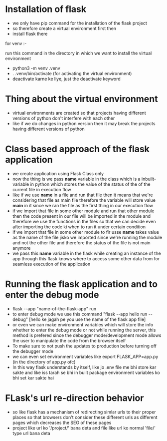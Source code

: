 # Installation of flask

- we only have pip command for the installation of the flask project
- so therefore create a virtual environment first then
- install flask there

for venv :- 

run this command in the directory in which we want to install the virtual environment
- python3 -m venv .venv
- . .venv/bin/activate (for activating the virtual environment)
- deactivate karne ke liye, just the deactivate keyword

# Thing about the virtual environment

- virtual environments are created so that projects having different versions of python don't interfere with each other
- like if we do changes in python version then it may break the projects having different versions of python


# Class based approach of the flask application
- we create application using Flask Class only
- now the thing is we pass __name__ variable in the class which is a inbuilt-variable in python which stores the value of the status of the of the current file in execution flow 
- like if we use __name__ in a file and run that file then it means that we're considering that file as main file therefore the variable will store value __main__ in it since we ran the file as the first thing in our execution flow
- if we import that file in some other module and run that other module then the code present in our file will be imported in the module and therefore we use the functions in the files so that we can decide even after importing the code ki when to run it under certain condition
- if we import that file in some other module to fir usse __name__ takes value as the name of the file jisko we imported since we're running the module and not the other file and therefore the status of the file is not main anymore
- we pass this __name__ variable in the flask while creating an instance of the app through this flask knows where to access some other data from for seamless execution of the application

# Running the flask application and to enter the debug mode

- flask --app "name-of-the-flask-app" run
- to enter debug mode we use this command "flask --app hello run --debug" [hello ke jagah pe you use the name of the flask app file]
- or even we can make environment variables which will store the info whether to enter the debug mode or not while running the server, this method is prefered since the debugger mode/development mode allows the user to manipulate the code from the browser itself 
- To make sure to not push the updates to production before turning off the debugger mode
- we can even set environment variables like export FLASK_APP=app.py (in the directory of app.py ofc)
- In this way flask understands by itself, like jo .env file me bhi store kar sakte and like iss tarah se bhi in built package environment variables ko bhi set kar sakte hai

# FLask's url re-direction behavior

- so like flask has a mechanism of redirecting simlar urls to their proper places so that browsers don't consider these different urls as different pages which decreases the SEO of these pages
- project like url ko '/project/' bana deta and file like url ko normal 'file/' type url bana deta